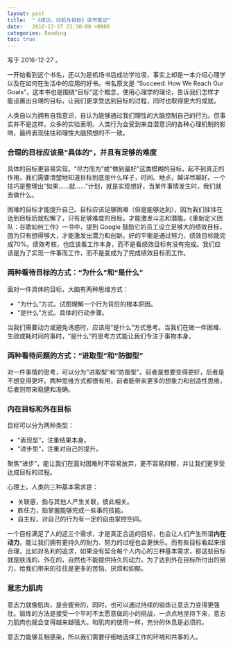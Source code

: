 ```yaml
---
layout: post
title:  "《成功，动机与目标》读书笔记"
date:   2016-12-27 21:30:00 +0800
categories: Reading
toc: true
---
```


写于 2016-12-27 。

一开始看到这个书名，还以为是机场书店成功学垃圾，事实上却是一本介绍心理学以及在如何在生活中的应用的好书。书名原文是 “Succeed: How We Reach Our Goals”，这本书也是围绕“目标”这个概念，使用心理学的理论，告诉我们怎样才能设置出合理的目标，让我们更享受达到目标的过程，同时也取得更大的成就。

人类自以为拥有自我意识，自认为能够通过我们理性的大脑控制自己的行为。但事实并不是这样。众多的实验表明，人类行为会受到来自潜意识的各种心理机制的影响，最终表现往往和理性大脑预想的不一致。

### 合理的目标应该是“具体的”，并且有足够的难度

具体的目标更容易实现。“尽力而为”或“做到最好”这类模糊的目标，起不到真正的作用，我们需要清楚地知道目标到底是什么样子，时间、地点，越详尽越好。一个技巧是整理出“如果……就……”计划，就是实现想好，当某件事情发生时，我们就去做什么。

困难的目标才能提升自己。目标应该足够困难（但是能够达到），因为我们往往在达到目标后就松懈了，只有足够难度的目标，才能激发斗志和潜能。《重新定义团队：谷歌如何工作》一书中，提到 Google 鼓励它的员工设立足够大的绩效目标，因为只有想得够大，才能激发出潜力和创新。好的平衡是通过努力，绩效目标能完成70%。绩效考核，也应该看工作本身，而不是看绩效目标有没有完成。我们应该是为了实现一件事而工作，而不是变成为了完成绩效目标而工作。

### 两种看待目标的方式：“为什么”和“是什么”

面对一件具体的目标，大脑有两种思维方式：
* “为什么”方式。试图理解一个行为背后的根本原因。
* “是什么”方式。具体的行动步骤。

当我们需要动力或避免诱惑时，应该用“是什么”方式思考。当我们在做一件困难、生疏或耗时间的事时，“是什么”的思考方式能让我们专注于事物本身。

### 两种看待问题的方式：“进取型”和“防御型”

对一件事情的思考，可以分为“进取型”和“防御型”。前者是想要变得更好，后者是不想变得更坏。两种思维方式都很有用，前者能带来更多的想象力和创造性思维，后者则带来稳健和准确。


### 内在目标和外在目标

目标可以分为两种类型：
* “表现型”，注重结果本身。
* “进步型”，注重对自己的提升。

聚焦“进步”，能让我们在面对困难时不容易放弃，更不容易抑郁，并让我们更享受达成目标的过程。

心理上，人类的三种基本需求是：
* 关联感，指与其他人产生关联，彼此相关。
* 胜任力，指掌握能够完成一些事的技能。
* 自主权，对自己的行为有一定的自由掌控空间。

一个目标满足了人的这三个需求，才是真正合适的目标，也会让人们产生所谓**内在动力**，能让我们拥有更持久的耐力、努力的过程也会更快乐。而有些目标看起来很合理，比如对名利的追求，如果没有契合每个人内心的三种基本需求，那这些目标就是肤浅的、外在的，自然也不能提供持久的动力。为了达到外在目标所付出的努力，给我们带来的往往是更多的苦恼、厌烦和抑郁。

### 意志力肌肉

意志力就像肌肉，是会疲劳的，同时，也可以通过持续的锻炼让意志力变得更强壮。锻炼的方法是接受一个平时不太愿意做的小的挑战，一点点地坚持下来，意志力肌肉也就会变得越来越强大。和肌肉的使用一样，充分的休息是必须的。

意志力能够互相感染，所以我们需要仔细地选择工作的环境和共事的人。
